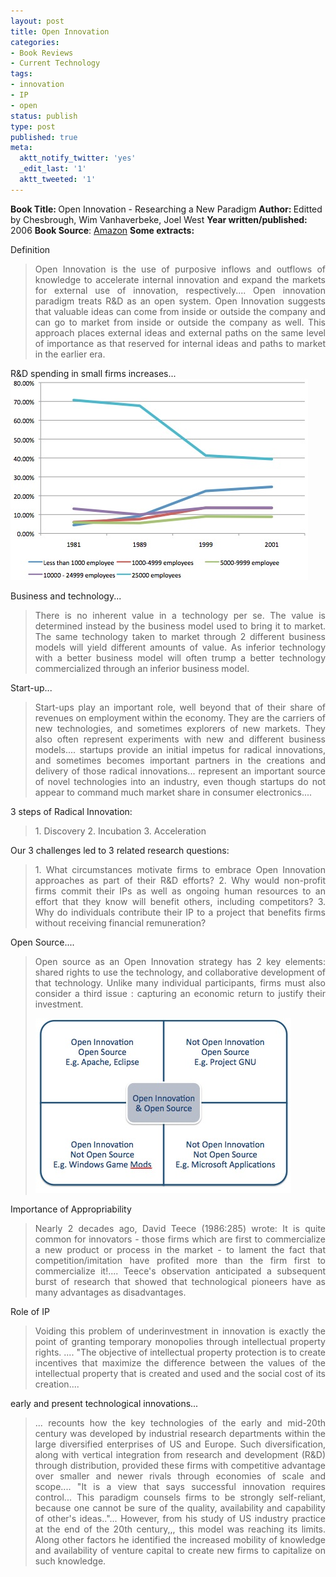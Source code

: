 ```yaml
---
layout: post
title: Open Innovation
categories:
- Book Reviews
- Current Technology
tags:
- innovation
- IP
- open
status: publish
type: post
published: true
meta:
  aktt_notify_twitter: 'yes'
  _edit_last: '1'
  aktt_tweeted: '1'
---
```

<strong>Book Title: </strong>Open Innovation - Researching a New Paradigm
<strong> Author: </strong>Editted by Chesbrough, Wim Vanhaverbeke, Joel West
<strong> Year written/published:</strong> 2006
<strong> Book Source</strong>: <a class="vt-p" href="http://www.amazon.com/Open-Innovation-Researching-New-Paradigm/dp/0199226466/ref=sr_1_2?s=books&amp;ie=UTF8&amp;qid=1281233515&amp;sr=1-2">Amazon</a>
<strong> Some extracts:</strong>

Definition
<blockquote>
<p style="text-align: justify;">Open Innovation is the use of purposive inflows and outflows of knowledge to accelerate internal innovation and expand the markets for external use of innovation, respectively.... Open innovation paradigm treats R&amp;D as an open system. Open Innovation suggests that valuable ideas can come from inside or outside the company and can go to market from inside or outside the company as well. This approach places external ideas and external paths on the same level of importance as that reserved for internal ideas and paths to market in the earlier era.</p>
</blockquote>
R&amp;D spending in small firms increases...
<img class="aligncenter size-full wp-image-1786" title="small-research-firms" src="/img/small-research-firms.jpg" alt="" width="476" height="322" />

Business and technology...
<blockquote>
<p style="text-align: justify;">There is no inherent value in a technology per se. The value is determined instead by the business model used to bring it to market. The same technology taken to market through 2 different business models will yield different amounts of value. As inferior technology with a better business model will often trump a better technology commercialized through an inferior business model.</p>
</blockquote>
Start-up...
<blockquote>
<p style="text-align: justify;">Start-ups play an important role, well beyond that of their share of revenues on employment within the economy. They are the carriers of new technologies, and sometimes explorers of new markets. They also often represent experiments with new and different business models.... startups provide an initial impetus for radical innovations, and sometimes becomes important partners in the creations and delivery of those radical innovations... represent an important source of novel technologies into an industry, even though startups do not appear to command much market share in consumer electronics....</p>
</blockquote>
3 steps of Radical Innovation:
<blockquote>1. Discovery
2. Incubation
3. Acceleration</blockquote>
Our 3 challenges led to 3 related research questions:
<blockquote>
<p style="text-align: justify;">1. What circumstances motivate firms to embrace Open Innovation approaches as part of their R&amp;D efforts?
2. Why would non-profit firms commit their IPs as well as ongoing human resources to an effort that they know will benefit others, including competitors?
3. Why do individuals contribute their IP to a project that benefits firms without receiving financial remuneration?</p>
</blockquote>
Open Source....
<blockquote>
<p style="text-align: justify;">Open source as an Open Innovation strategy has 2 key elements: shared rights to use the technology, and collaborative development of that technology. Unlike many individual participants, firms must also consider a third issue : capturing an economic return to justify their investment.</p>
<p style="text-align: justify;"><img class="aligncenter size-full wp-image-1787" title="open-innovation-source" src="/img/open-innovation-source.jpg" alt="" width="409" height="280" /></p>
</blockquote>
Importance of Appropriability
<blockquote>
<p style="text-align: justify;">Nearly 2 decades ago, David Teece (1986:285) wrote:
It is quite common for innovators - those firms which are first to commercialize a new product or process in the market - to lament the fact that competition/imitation have profited more than the firm first to commercialize it!.... Teece's observation anticipated a subsequent burst of research that showed that technological pioneers have as many advantages as disadvantages.</p>
</blockquote>
Role of IP
<blockquote>
<p style="text-align: justify;">Voiding this problem of underinvestment in innovation is exactly the point of granting temporary monopolies through intellectual property rights. .... "The objective of intellectual property protection is to create incentives that maximize the difference between the values of the intellectual property that is created and used and the social cost of its creation....</p>
</blockquote>
early and present technological innovations...
<blockquote>
<p style="text-align: justify;">... recounts how the key technologies of the early and mid-20th century was developed by industrial research departments within the large diversified enterprises of US and Europe. Such diversification, along with vertical integration from research and development (R&amp;D) through distribution, provided these firms with competitive advantage over smaller and newer rivals through economies of scale and scope.... "It is a view that says successful innovation requires control... This paradigm counsels firms to be strongly self-reliant, because one cannot be sure of the quality, availability and capability of other's ideas.."... However, from his study of US industry practice at the end of the 20th century,,, this model was reaching its limits. Along other factors he identified the increased mobility of knowledge and availability of venture capital to create new firms to capitalize on such knowledge.</p>
</blockquote>

